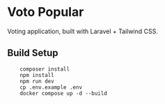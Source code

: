 # Voto Popular
Voting application, built with Laravel + Tailwind CSS.
## Build Setup
```shell
    composer install
    npm install
    npm run dev
    cp .env.example .env
    docker compose up -d --build
```
